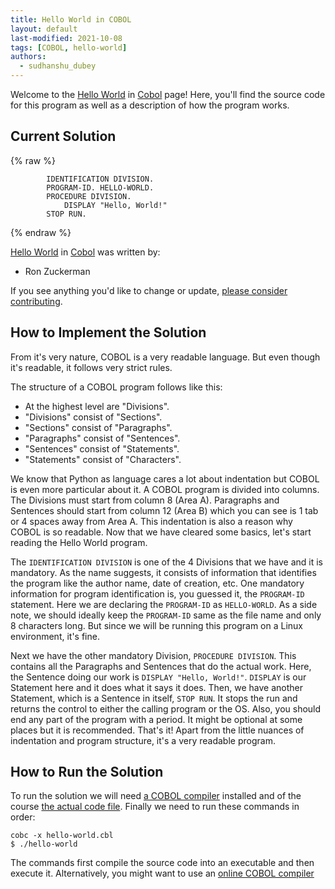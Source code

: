 ```yaml
---
title: Hello World in COBOL
layout: default
last-modified: 2021-10-08
tags: [COBOL, hello-world]
authors:
  - sudhanshu_dubey
---
```


Welcome to the [Hello World](https://sampleprograms.io/projects/hello-world) in [Cobol](https://sampleprograms.io/languages/cobol) page! Here, you'll find the source code for this program as well as a description of how the program works.

## Current Solution

{% raw %}

```cobol
        IDENTIFICATION DIVISION.
        PROGRAM-ID. HELLO-WORLD.
        PROCEDURE DIVISION.
            DISPLAY "Hello, World!"
        STOP RUN.
```

{% endraw %}

[Hello World](https://sampleprograms.io/projects/hello-world) in [Cobol](https://sampleprograms.io/languages/cobol) was written by:

- Ron Zuckerman

If you see anything you'd like to change or update, [please consider contributing](https://github.com/TheRenegadeCoder/sample-programs).

## How to Implement the Solution

From it's very nature, COBOL is a very readable language.
But even though it's readable, it follows very strict rules.

The structure of a COBOL program follows like this:

- At the highest level are "Divisions".
- "Divisions" consist of "Sections".
- "Sections" consist of "Paragraphs".
- "Paragraphs" consist of "Sentences".
- "Sentences" consist of "Statements".
- "Statements" consist of "Characters".

We know that Python as language cares a lot about indentation but COBOL is even more particular about it.
A COBOL program is divided into columns. The Divisions must start from column 8 (Area A).
Paragraphs and Sentences should start from column 12 (Area B) which you can see is 1 tab or 4 spaces away from Area A.
This indentation is also a reason why COBOL is so readable.
Now that we have cleared some basics, let's start reading the Hello World program.

The `IDENTIFICATION DIVISION` is one of the 4 Divisions that we have and it is mandatory.
As the name suggests, it consists of information that identifies the program like the author name, date of creation, etc.
One mandatory information for program identification is, you guessed it, the `PROGRAM-ID` statement.
Here we are declaring the `PROGRAM-ID` as `HELLO-WORLD`.
As a side note, we should ideally keep the `PROGRAM-ID` same as the file name and only 8 characters long. But since we will be running this program on a Linux environment, it's fine.

Next we have the other mandatory Division, `PROCEDURE DIVISION`.
This contains all the Paragraphs and Sentences that do the actual work.
Here, the Sentence doing our work is `DISPLAY "Hello, World!"`.
`DISPLAY` is our Statement here and it does what it says it does.
Then, we have another Statement, which is a Sentence in itself, `STOP RUN`.
It stops the run and returns the control to either the calling program or the OS.
Also, you should end any part of the program with a period. It might be optional at some places but it is recommended.
That's it! Apart from the little nuances of indentation and program structure, it's a very readable program.


## How to Run the Solution

To run the solution we will need [a COBOL compiler][1] installed and of the course [the actual code file][2].
Finally we need to run these commands in order:

```console
cobc -x hello-world.cbl
$ ./hello-world
```
The commands first compile the source code into an executable and then execute it.
Alternatively, you might want to use an [online COBOL compiler][3]

[1]: https://gnucobol.sourceforge.io/
[2]: https://github.com/TheRenegadeCoder/sample-programs/blob/main/archive/c/cobol/hello-world.cbl
[3]: https://www.jdoodle.com/execute-cobol-online/
